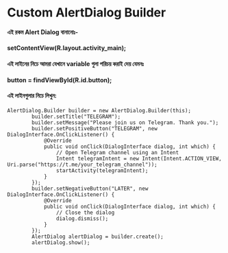# Custom AlertDialog Builder


#### এই রকম Alert Dialog বানানোঃ-

#### setContentView(R.layout.activity_main);
#### এই লাইনের নিচে আমরা যেখানে variable গুলা পরিচয় করাই দেয় যেমনঃ
#### button = findViewById(R.id.button); 
#### এই লাইনগুলার নিচে লিখুন:

```
AlertDialog.Builder builder = new AlertDialog.Builder(this);
        builder.setTitle("TELEGRAM");
        builder.setMessage("Please join us on Telegram. Thank you.");
        builder.setPositiveButton("TELEGRAM", new DialogInterface.OnClickListener() {
            @Override
            public void onClick(DialogInterface dialog, int which) {
                // Open Telegram channel using an Intent
                Intent telegramIntent = new Intent(Intent.ACTION_VIEW, Uri.parse("https://t.me/your_telegram_channel"));
                startActivity(telegramIntent);
            }
        });
        builder.setNegativeButton("LATER", new DialogInterface.OnClickListener() {
            @Override
            public void onClick(DialogInterface dialog, int which) {
                // Close the dialog
                dialog.dismiss();
            }
        });
        AlertDialog alertDialog = builder.create();
        alertDialog.show();
```
